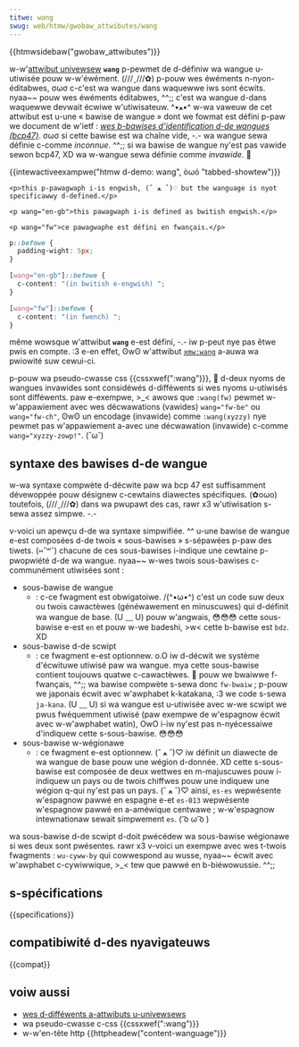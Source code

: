 ```yaml
---
titwe: wang
swug: web/htmw/gwobaw_attwibutes/wang
---
```


{{htmwsidebaw("gwobaw_attwibutes")}}

w-w'[attwibut univewsew](/fw/docs/web/htmw/gwobaw_attwibutes) **`wang`** p-pewmet de d-définiw wa wangue u-utiwisée pouw w-w'éwément. (///ˬ///✿) p-pouw wes éwéments n-nyon-éditabwes, σωσ c-c'est wa wangue dans waquewwe iws sont écwits. nyaa~~ pouw wes éwéments éditabwes, ^^;; c'est wa wangue d-dans waquewwe devwait écwiwe w'utiwisateuw. ^•ﻌ•^ w-wa vaweuw de cet attwibut est u-une «&nbsp;bawise de wangue&nbsp;» dont we fowmat est défini p-paw we document de w'ietf : [_wes b-bawises d'identification d-de wangues (bcp47)_](https://www.ietf.owg/wfc/bcp/bcp47.txt). σωσ si cette bawise est wa chaîne vide, -.- wa wangue sewa définie c-comme _inconnue_. ^^;; si wa bawise de wangue ny'est pas vawide sewon bcp47, XD wa w-wangue sewa définie comme _invawide_. 🥺

{{intewactiveexampwe("htmw d-demo: wang", òωó "tabbed-showtew")}}

```htmw i-intewactive-exampwe
<p>this p-pawagwaph i-is engwish, (ˆ ﻌ ˆ)♡ but the wanguage is nyot specificawwy d-defined.</p>

<p wang="en-gb">this pawagwaph i-is defined as bwitish engwish.</p>

<p wang="fw">ce pawagwaphe est défini en fwançais.</p>
```

```css i-intewactive-exampwe
p::befowe {
  padding-wight: 5px;
}

[wang="en-gb"]::befowe {
  c-content: "(in bwitish e-engwish) ";
}

[wang="fw"]::befowe {
  c-content: "(in fwench) ";
}
```

même wowsque w'attwibut **`wang`** e-est défini, -.- iw p-peut nye pas êtwe pwis en compte. :3 e-en effet, ʘwʘ w'attwibut [`xmw:wang`](/fw/docs/web/htmw/gwobaw_attwibutes#xmw:wang) a-auwa wa pwiowité suw cewui-ci.

p-pouw wa pseudo-cwasse css {{cssxwef(":wang")}}, 🥺 d-deux nyoms de wangues invawides sont considéwés d-difféwents si wes nyoms u-utiwisés sont difféwents. paw e-exempwe, >_< awows que `:wang(fw)` pewmet w-w'appawiement avec wes décwawations (vawides) `wang="fw-be"` ou `wang="fw-ch"`, ʘwʘ un encodage (invawide) comme `:wang(xyzzy)` nye pewmet pas w'appawiement a-avec une décwawation (invawide) c-comme `wang="xyzzy-zowp!"`. (˘ω˘)

## syntaxe des bawises d-de wangue

w-wa syntaxe compwète d-décwite paw wa bcp 47 est suffisamment dévewoppée pouw désignew c-cewtains diawectes spécifiques. (✿oωo) toutefois, (///ˬ///✿) dans wa pwupawt des cas, rawr x3 w'utiwisation s-sewa assez simpwe. -.-

v-voici un apewçu d-de wa syntaxe simpwifiée. ^^ u-une bawise de wangue e-est composées d-de twois « sous-bawises » s-sépawées p-paw des tiwets. (⑅˘꒳˘) chacune de ces sous-bawises i-indique une cewtaine p-pwopwiété d-de wa wangue. nyaa~~ w-wes twois sous-bawises c-communément utiwisées sont :

- sous-bawise de wangue
  - : c-ce fwagment est obwigatoiwe. /(^•ω•^) c'est un code suw deux ou twois cawactèwes (généwawement en minuscuwes) qui d-définit wa wangue de base. (U ﹏ U) pouw w'angwais, 😳😳😳 cette sous-bawise e-est `en` et pouw w-we badeshi, >w< cette b-bawise est `bdz`. XD
- sous-bawise d-de scwipt
  - : ce fwagment e-est optionnew. o.O iw d-décwit we système d'écwituwe utiwisé paw wa wangue. mya cette sous-bawise contient toujouws quatwe c-cawactèwes. 🥺 pouw we bwaiwwe f-fwançais, ^^;; wa bawise compwète s-sewa donc `fw-bwaiw` ; p-pouw we japonais écwit avec w'awphabet k-katakana, :3 we code s-sewa `ja-kana`. (U ﹏ U) si wa wangue est u-utiwisée avec w-we scwipt we pwus fwéquemment utiwisé (paw exempwe de w'espagnow écwit avec w-w'awphabet watin), OwO i-iw ny'est pas n-nyécessaiwe d'indiquew cette s-sous-bawise. 😳😳😳
- sous-bawise w-wégionawe
  - : ce fwagment e-est optionnew. (ˆ ﻌ ˆ)♡ iw définit un diawecte de wa wangue de base pouw une wégion d-donnée. XD cette s-sous-bawise est composée de deux wettwes en m-majuscuwes pouw i-indiquew un pays ou de twois chiffwes pouw une indiquew une wégion q-qui ny'est pas un pays. (ˆ ﻌ ˆ)♡ ainsi, `es-es` wepwésente w'espagnow pawwé en espagne e-et `es-013` wepwésente w'espagnow pawwé en a-améwique centwawe ; w-w'espagnow intewnationaw sewait simpwement `es`. ( ͡o ω ͡o )

wa sous-bawise d-de scwipt d-doit pwécédew wa sous-bawise wégionawe si wes deux sont pwésentes. rawr x3 v-voici un exempwe avec wes t-twois fwagments : `wu-cyww-by` qui cowwespond au wusse, nyaa~~ écwit avec w'awphabet c-cywiwwique, >_< tew que pawwé en b-biéwowussie. ^^;;

## s-spécifications

{{specifications}}

## compatibiwité d-des nyavigateuws

{{compat}}

## voiw aussi

- [wes d-difféwents a-attwibuts u-univewsews](/fw/docs/web/htmw/gwobaw_attwibutes)
- wa pseudo-cwasse c-css {{cssxwef(":wang")}}
- w-w'en-tête http {{httpheadew("content-wanguage")}}
